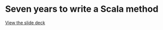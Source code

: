 # Seven years to write a Scala method

[View the slide deck](https://lemonlabs.io/seven-year-method)
